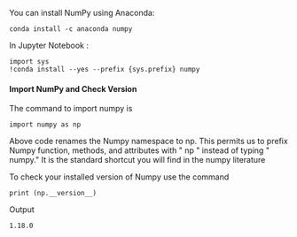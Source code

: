 You can install NumPy using Anaconda:

`conda install -c anaconda numpy		`

In Jupyter Notebook : 

```python3
import sys
!conda install --yes --prefix {sys.prefix} numpy
```

#### Import NumPy and Check Version

The command to import numpy is

`import numpy as np			`

Above code renames the Numpy namespace to np. This permits us to prefix Numpy function, methods, and attributes with " np " instead of typing " numpy." It is the standard shortcut you will find in the numpy literature

To check your installed version of Numpy use the command

 `print (np.__version__)`

Output

`1.18.0`

